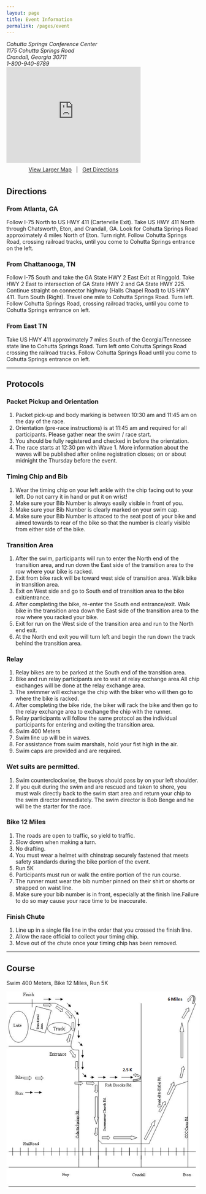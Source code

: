 ```yaml
---
layout: page
title: Event Information
permalink: /pages/event
---
```


<!-- style="float: right; margin-top: -100px;" -->
<div id="map">
	<div id="pointer" class="fa fa-fw fa-map-marker"></div>
	<address>
		Cohutta Springs Conference Center<br/>
		1175 Cohutta Springs Road<br/>
		Crandall, Georgia 30711<br/>
		1-800-940-6789<br/>
	</address>
	<iframe width="350" height="250" frameborder="0" src="https://www.bing.com/maps/embed?h=250&w=350&cp=34.890104~-84.726150&lvl=12&typ=s&sty=r&src=SHELL&FORM=MBEDV8" scrolling="no">
	</iframe>
	<div style="white-space: nowrap; text-align: center; width: 350px; padding: 6px 0;">
		<a id="largeMapLink" target="_blank" href="https://www.bing.com/maps?cp=34.890104~-84.726150&amp;sty=r&amp;lvl=12&amp;FORM=MBEDLD">View Larger Map</a> &nbsp; | &nbsp;
		<a id="dirMapLink" target="_blank" href="https://www.bing.com/maps/directions?cp=34.890104~-84.726150&amp;sty=r&amp;lvl=12&amp;rtp=~pos.34.890104~-84.726150____&amp;FORM=MBEDLD">Get Directions</a>
	</div>
</div>

## Directions

### From Atlanta, GA
Follow I-75 North to US HWY 411 (Carterville Exit). Take US HWY 411 North through Chatsworth, Eton, and Crandall, GA. Look for Cohutta Springs Road approximately 4 miles North of Eton. Turn right. Follow Cohutta Springs Road, crossing railroad tracks, until you come to Cohutta Springs entrance on the left.

### From Chattanooga, TN
Follow I-75 South and take the GA State HWY 2 East Exit at Ringgold. Take HWY 2 East to intersection of GA State HWY 2 and GA State HWY 225. Continue straight on connector highway (Halls Chapel Road) to US HWY 411. Turn South (Right). Travel one mile to Cohutta Springs Road. Turn left. Follow Cohutta Springs Road, crossing railroad tracks, until you come to Cohutta Springs entrance on left.

### From East TN
Take US HWY 411 approximately 7 miles South of the Georgia/Tennessee state line to Cohutta Springs Road. Turn left onto Cohutta Springs Road crossing the railroad tracks. Follow Cohutta Springs Road until you come to Cohutta Springs entrance on left.

---
## Protocols

### Packet Pickup and Orientation

1. Packet pick-up and body marking is between 10:30 am and 11:45 am on the day of the race.
1. Orientation (pre-race instructions) is at 11:45 am and required for all participants. Please gather near the swim / race start.
1. You should be fully registered and checked in before the orientation.
1. The race starts at 12:30 pm with Wave 1. More information about the waves will be published after online registration closes; on or about midnight the Thursday before the event.

### Timing Chip and Bib

1. Wear the timing chip on your left ankle with the chip facing out to your left. Do not carry it in hand or put it on wrist!
1. Make sure your Bib Number is always easily visible in front of you.
1. Make sure your Bib Number is clearly marked on your swim cap.
1. Make sure your Bib Number is attaced to the seat post of your bike and aimed towards to rear of the bike so that the number is clearly visible from either side of the bike.

### Transition Area

1. After the swim, participants will run to enter the North end of the transition area, and run down the East side of the transition area to the row where your bike is racked.
1. Exit from bike rack will be toward west side of transition area. Walk bike in transition area.
1. Exit on West side and go to South end of transition area to the bike exit/entrance.
1. After completing the bike, re-enter the South end entrance/exit. Walk bike in the transition area down the East side of the transition area to the row where you racked your bike.
1. Exit for run on the West side of the transition area and run to the North end exit.
1. At the North end exit you will turn left and begin the run down the track behind the transition area.

### Relay
1. Relay bikes are to be parked at the South end of the transition area.
1. Bike and run relay participants are to wait at relay exchange area.All chip exchanges will be done at the relay exchange area.
1. The swimmer will exchange the chip with the biker who will then go to where the bike is racked.
1. After completing the bike ride, the biker will rack the bike and then go to the relay exchange area to exchange the chip with the runner.
1. Relay participants will follow the same protocol as the individual participants for entering and exiting the transition area.
1. Swim 400 Meters
1. Swim line up will be in waves.
1. For assistance from swim marshals, hold your fist high in the air.
1. Swim caps are provided and are required.

### Wet suits are permitted.

1. Swim counterclockwise, the buoys should pass by on your left shoulder.
1. If you quit during the swim and are rescued and taken to shore, you must walk directly back to the swim start area and return your chip to the swim director immediately. The swim director is Bob Benge and he will be the starter for the race.

### Bike 12 Miles

1. The roads are open to traffic, so yield to traffic.
1. Slow down when making a turn.
1. No drafting.
1. You must wear a helmet with chinstrap securely fastened that meets safety standards during the bike portion of the event.
1. Run 5K
1. Participants must run or walk the entire portion of the run course.
1. The runner must wear the bib number pinned on their shirt or shorts or strapped on waist line.
1. Make sure your bib number is in front, especially at the finish line.Failure to do so may cause your race time to be inaccurate.

### Finish Chute

1. Line up in a single file line in the order that you crossed the finish line.
1. Allow the race official to collect your timing chip.
1. Move out of the chute once your timing chip has been removed.

---
## Course

Swim 400 Meters, Bike 12 Miles, Run 5K

![Course Route Map](/images/triathlon_map.png)
